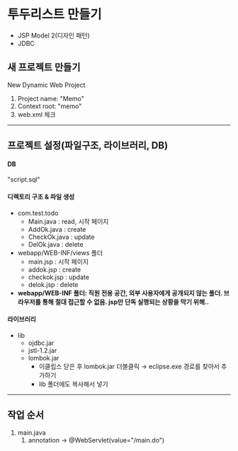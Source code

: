 # 투두리스트 만들기

- JSP Model 2(디자인 패턴)
- JDBC

## 새 프로젝트 만들기

New Dynamic Web Project

1. Project name: "Memo"
2. Context root: "memo"
3. web.xml 체크

---
## 프로젝트 설정(파일구조, 라이브러리, DB)

#### DB

"script.sql"

#### 디렉토리 구조 & 파일 생성
- com.test.todo
  - Main.java : read, 시작 페이지
  - AddOk.java : create
  - CheckOk.java : update
  - DelOk.java : delete
- webapp/WEB-INF/views 폴더
  - main.jsp : 시작 페이지
  - addok.jsp : create
  - checkok.jsp : update
  - delok.jsp : delete
- **webapp/WEB-INF 폴더: 직원 전용 공간, 외부 사용자에게 공개되지 않는 폴더. 브라우저를 통해 절대 접근할 수 없음. jsp만 단독 실행되는 상황을 막기 위해..**

#### 라이브러리
- lib
  - ojdbc.jar
  - jstl-1.2.jar
  - lombok.jar
    - 이클립스 닫은 후 lombok.jar 더블클릭 → eclipse.exe 경로를 찾아서 추가하기
    - lib 폴더에도 복사해서 넣기

---
## 작업 순서
1. main.java
   1. annotation -> @WebServlet(value="/main.do")